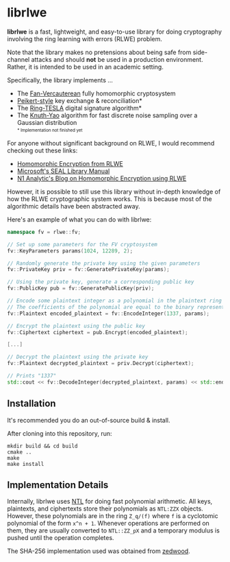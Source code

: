 # librlwe

**librlwe** is a fast, lightweight, and easy-to-use library for doing cryptography involving the ring learning with errors (RLWE) problem.

Note that the library makes no pretensions about being safe from side-channel attacks and should **not** be used in a production environment.
Rather, it is intended to be used in an academic setting.

Specifically, the library implements ...
  * The [Fan-Vercauterean](https://eprint.iacr.org/2012/144.pdf) fully homomorphic cryptosystem
  * [Peikert-style](https://eprint.iacr.org/2014/070.pdf) key exchange & reconciliation*
  * The [Ring-TESLA](https://eprint.iacr.org/2016/030.pdf) digital signature algorithm*
  * The [Knuth-Yao](https://eprint.iacr.org/2017/988.pdf) algorithm for fast discrete noise sampling over a Gaussian distribution
<br><sub><sup>* Implementation not finished yet</sup></sub>

For anyone without significant background on RLWE, I would recommend checking out these links:
* [Homomorphic Encryption from RLWE](https://cryptosith.org/michael/data/talks/2012-01-10-MSR-Cambridge.pdf) 
* [Microsoft's SEAL Library Manual](https://www.microsoft.com/en-us/research/wp-content/uploads/2017/12/sealmanual.pdf) 
* [N1 Analytic's Blog on Homomorphic Encryption using RLWE](https://blog.n1analytics.com/homomorphic-encryption-illustrated-primer/)

However, it is possible to still use this library without in-depth knowledge of how the RLWE cryptographic system works.
This is because most of the algorithmic details have been abstracted away.

Here's an example of what you can do with librlwe:

```c++
namespace fv = rlwe::fv;

// Set up some parameters for the FV cryptosystem
fv::KeyParameters params(1024, 12289, 2);

// Randomly generate the private key using the given parameters 
fv::PrivateKey priv = fv::GeneratePrivateKey(params);

// Using the private key, generate a corresponding public key
fv::PublicKey pub = fv::GeneratePublicKey(priv);

// Encode some plaintext integer as a polynomial in the plaintext ring
// The coefficients of the polynomial are equal to the binary representation of the integer
fv::Plaintext encoded_plaintext = fv::EncodeInteger(1337, params); 

// Encrypt the plaintext using the public key 
fv::Ciphertext ciphertext = pub.Encrypt(encoded_plaintext);

[...]

// Decrypt the plaintext using the private key
fv::Plaintext decrypted_plaintext = priv.Decrypt(ciphertext);

// Prints "1337"
std::cout << fv::DecodeInteger(decrypted_plaintext, params) << std::endl;
```

## Installation

It's recommended you do an out-of-source build & install.

After cloning into this repository, run:

```
mkdir build && cd build
cmake ..
make
make install
```

## Implementation Details

Internally, librlwe uses [NTL](http://www.shoup.net/ntl/) for doing fast polynomial arithmetic. 
All keys, plaintexts, and ciphertexts store their polynomials as `NTL:ZZX` objects.
However, these polynomials are in the ring `Z_q/(f)` where `f` is a cyclotomic polynomial of the form `x^n + 1`.
Whenever operations are performed on them, they are usually converted to `NTL::ZZ_pX` and a temporary modulus is pushed until the operation completes.

The SHA-256 implementation used was obtained from [zedwood](http://www.zedwood.com/article/cpp-sha256-function).
